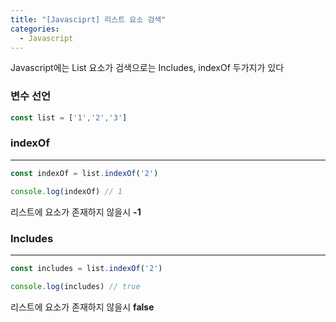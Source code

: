 ```yaml
---
title: "[Javasciprt] 리스트 요소 검색"
categories: 
  - Javascript
---
```


Javascript에는 List 요소가 검색으로는 Includes, indexOf 두가지가 있다

### 변수 선언

``` javascript
const list = ['1','2','3']
```

### indexOf
---
``` javascript
const indexOf = list.indexOf('2')

console.log(indexOf) // 1
```

리스트에 요소가 존재하지 않을시 **-1**

### Includes
---
``` javascript
const includes = list.indexOf('2')

console.log(includes) // true
```

리스트에 요소가 존재하지 않을시 **false**